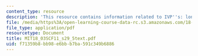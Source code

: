```yaml
---
content_type: resource
description: 'This resource contains information related to IVP''s: longer examples.'
file: /media/https%3A/open-learning-course-data-rc.s3.amazonaws.com/18-03sc-differential-equations-fall-2011/f71359b8bb98e6bbb7ba591c349b6886_MIT18_03SCF11_s29_5text.pdf
file_type: application/pdf
resourcetype: Document
title: MIT18_03SCF11_s29_5text.pdf
uid: f71359b8-bb98-e6bb-b7ba-591c349b6886
---
```

